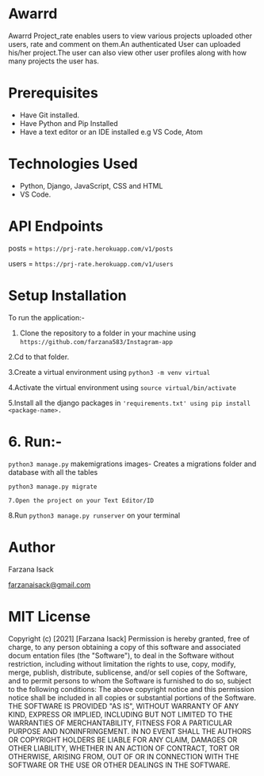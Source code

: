 # Awarrd

Awarrd Project_rate enables users to view various projects uploaded other users, rate and comment on them.An authenticated User can uploaded his/her project.The user can also view other user profiles along with how many projects the user has.

# Prerequisites


* Have Git installed.
* Have Python and Pip Installed
* Have a text editor or an IDE installed e.g VS Code, Atom

# Technologies Used
* Python, Django, JavaScript, CSS and HTML
* VS Code.

# API Endpoints
posts = ```https://prj-rate.herokuapp.com/v1/posts```

users = ```https://prj-rate.herokuapp.com/v1/users```


# Setup Installation

To run the application:-

 1. Clone the repository to a folder in your machine using ```https://github.com/farzana583/Instagram-app```

2.Cd to that folder.

3.Create a virtual environment using ```python3 -m venv virtual```

4.Activate the virtual environment using ```source virtual/bin/activate```

5.Install all the django packages in ```'requirements.txt' using pip install <package-name>.```

# 6. Run:-

 ```python3 manage.py``` makemigrations images- Creates a migrations folder and database with all the tables
  


```
python3 manage.py migrate

```

```
7.Open the project on your Text Editor/ID
```

8.Run ```python3 manage.py runserver``` on your terminal


# Author
Farzana Isack

farzanaisack@gmail.com


# MIT License

Copyright (c) [2021] [Farzana Isack]
Permission is hereby granted, free of charge, to any person obtaining a copy
of this software and associated docum entation files (the "Software"), to deal
in the Software without restriction, including without limitation the rights
to use, copy, modify, merge, publish, distribute, sublicense, and/or sell
copies of the Software, and to permit persons to whom the Software is
furnished to do so, subject to the following conditions:
The above copyright notice and this permission notice shall be included in all
copies or substantial portions of the Software.
THE SOFTWARE IS PROVIDED "AS IS", WITHOUT WARRANTY OF ANY KIND, EXPRESS OR
IMPLIED, INCLUDING BUT NOT LIMITED TO THE WARRANTIES OF MERCHANTABILITY,
FITNESS FOR A PARTICULAR PURPOSE AND NONINFRINGEMENT. IN NO EVENT SHALL THE
AUTHORS OR COPYRIGHT HOLDERS BE LIABLE FOR ANY CLAIM, DAMAGES OR OTHER
LIABILITY, WHETHER IN AN ACTION OF CONTRACT, TORT OR OTHERWISE, ARISING FROM,
OUT OF OR IN CONNECTION WITH THE SOFTWARE OR THE USE OR OTHER DEALINGS IN THE
SOFTWARE.
<!-- Copyright (c) {2021} **{Farzana Isack}** -->

